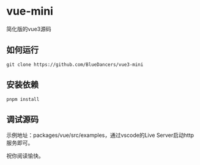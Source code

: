 # vue-mini

简化版的vue3源码



## 如何运行

```
git clone https://github.com/BlueDancers/vue3-mini
```



## 安装依赖

```
pnpm install
```



## 调试源码

示例地址：packages/vue/src/examples，通过vscode的Live Server启动http服务即可。



祝你阅读愉快。




